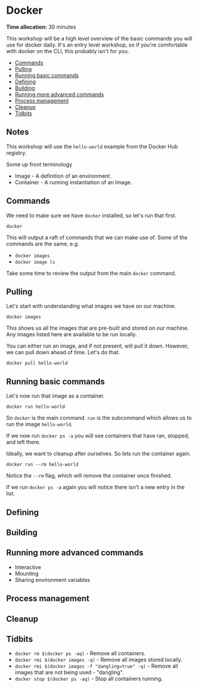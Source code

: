 # Docker

**Time allocation:** 30 minutes

This workshop will be a high level overview of the basic commands you will use for docker daily. It's an entry level workshop, so if you're comfortable with docker on the CLI, this probably isn't for you.

- [Commands](#commands)
- [Pulling](#pulling)
- [Running basic commands](#running-basic-commands)
- [Defining](#defining)
- [Building](#building)
- [Running more advanced commands](#running-more-advanced-commands)
- [Process management](#process-management)
- [Cleanup](#cleanup)
- [Tidbits](#tidbits)

## Notes

This workshop will use the `hello-world` example from the Docker Hub registry.

Some up front terminology

- Image - A definition of an environment.
- Container - A running instantiation of an Image.

## Commands

We need to make sure we have `docker` installed, so let's run that first.

`docker`

This will output a raft of commands that we can make use of. Some of the commands are the same, e.g.

- `docker images`
- `docker image ls`

Take some time to review the output from the main `docker` command.

## Pulling

Let's start with understanding what images we have on our machine.

`docker images`

This shows us all the images that are pre-built and stored on our machine. Any images listed here are available to be run locally.

You can either run an image, and if not present, will pull it down. However, we can pull down ahead of time. Let's do that.

`docker pull hello-world`

## Running basic commands

Let's now run that image as a container.

`docker run hello-world`

So `docker` is the main command. `run` is the subcommand which allows us to run the image `hello-world`.

If we now run `docker ps -a` you will see containers that have ran, stopped, and left there.

Ideally, we want to cleanup after ourselves. So lets run the container again.

`docker run --rm hello-world`

Notice the `--rm` flag, which will remove the container once finished.

If we run `docker ps -a` again you will notice there isn't a new entry in the list.

## Defining

## Building

## Running more advanced commands

- Interactive
- Mounting
- Sharing environment variables

## Process management

## Cleanup

## Tidbits

- `docker rm $(docker ps -aq)` - Remove all containers.
- `docker rmi $(docker images -q)` - Remove all images stored locally.
- `docker rmi $(docker images -f "dangling=true" -q)` - Remove all images that are not being used - "dangling".
- `docker stop $(docker ps -aq)` - Stop all containers running.
